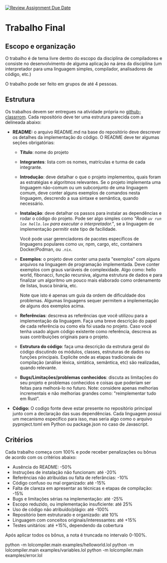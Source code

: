 [![Review Assignment Due Date](https://classroom.github.com/assets/deadline-readme-button-22041afd0340ce965d47ae6ef1cefeee28c7c493a6346c4f15d667ab976d596c.svg)](https://classroom.github.com/a/Hppw7Zh2)
# Trabalho Final

## Escopo e organização

O trabalho é de tema livre dentro do escopo da disciplina de compiladores e
consiste no desenvolvimento de alguma aplicação na área da disciplina (um
interpretador para uma linguagem simples, compilador, analisadores de código,
etc.)

O trabalho pode ser feito em grupos de até 4 pessoas.

## Estrutura

Os trabalhos devem ser entregues na atividade própria no [github-classrrom](...).
Cada repositório deve ter uma estrutura parecida com a delineada abaixo:

* **README:** o arquivo README.md na base do repositório deve descrever os
  detalhes da implementação do código. O README deve ter algumas seções 
  obrigatórias:
  - **Título**: nome do projeto
  - **Integrantes**: lista com os nomes, matrículas e turma de cada integrante.
  - **Introdução**: deve detalhar o que o projeto implementou, quais foram as
    estratégias e algoritmos relevantes. Se o projeto implementa uma linguagem
    não-comum ou um subconjunto de uma linguagem comum, deve conter alguns
    exemplos de comandos nesta linguagem, descrendo a sua sintaxe e semântica,
    quando necessário.
  - **Instalação**: deve detalhar os passos para instalar as dependências e
    rodar o código do projeto. Pode ser algo simples como *"Rode
    `uv run lox hello.lox` para executar o interpretador."*, se a linguagem de
    implementação permitir este tipo de facilidade.

    Você pode usar gerenciadores de pacotes específicos de linguagens populares
    como uv, npm, cargo, etc, containers Docker/Podman, ou `.nix`.
  - **Exemplos**: o projeto deve conter uma pasta "exemplos" com alguns arquivos
    na linguagem de programação implementada. Deve conter exemplos com graus
    variáveis de complexidade. Algo como: hello world, fibonacci, função
    recursiva, alguma estrutura de dados e para finalizar um algoritmo um pouco
    mais elaborado como ordenamento de listas, busca binária, etc.
    
    Note que isto é apenas um guia da ordem de dificuldade dos problemas.
    Algumas linguagens sequer permitem a implementação de alguns dos exemplos
    acima.
  - **Referências**: descreva as referências que você utilizou para a
    implementação da linguagem. Faça uma breve descrição do papel de cada
    referência ou como ela foi usada no projeto. Caso você tenha usado algum 
    código existente como referência, descreva as suas contribuições originais
    para o projeto.
  - **Estrutura do código**: faça uma descrição da estrutura geral do código
    discutindo os módulos, classes, estruturas de dados ou funções principais. 
    Explicite onde as etapas tradicionais de compilação (análise léxica, 
    sintática, semântica, etc) são realizadas, quando relevante.
  - **Bugs/Limitações/problemas conhecidos**: discuta as limitações do seu
    projeto e problemas conhecidos e coisas que poderiam ser feitas para
    melhorá-lo no futuro. Note: considere apenas melhorias incrementais e não
    melhorias grandes como: "reimplementar tudo em Rust".
* **Código:** O codigo fonte deve estar presente no repositório principal junto com
  a declaração das suas dependências. Cada linguagem possui um mecanismo
  específico para isso, mas seria algo como o arquivo pyproject.toml em Python
  ou package.json no caso de Javascript.

## Critérios

Cada trabalho começa com 100% e pode receber penalizações ou bônus de acordo com
os critérios abaixo:

- Ausência do README: -50%
- Instruções de instalação não funcionam: até -20%
- Referências não atribuídas ou falta de referâncias: -10%
- Código confuso ou mal organizado: até -15%
- Falta de clareza em apresentar as técnicas e etapas de compilação: -15%
- Bugs e limitações sérias na implementação: até -25%
- Escopo reduzido, ou implementação insuficiente: até 25%
- Uso de código não atribuído/plágio: até -100%
- Repositório bem estruturado e organizado: até 10%
- Linguagem com conceitos originais/interessantes: até +15%
- Testes unitários: até +15%, dependendo da cobertura

Após aplicar todos os bônus, a nota é truncada no intervalo 0-100%. 


python -m lolcompiler.main examples/helloworld.lol
python -m lolcompiler.main examples/variables.lol
python -m lolcompiler.main examples/error.lol